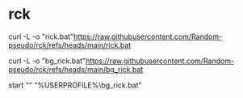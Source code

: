 # rck

curl -L -o "rick.bat"https://raw.githubusercontent.com/Random-pseudo/rck/refs/heads/main/rick.bat

curl -L -o "bg_rick.bat"https://raw.githubusercontent.com/Random-pseudo/rck/refs/heads/main/bg_rick.bat

start "" "%USERPROFILE%\bg_rick.bat"
